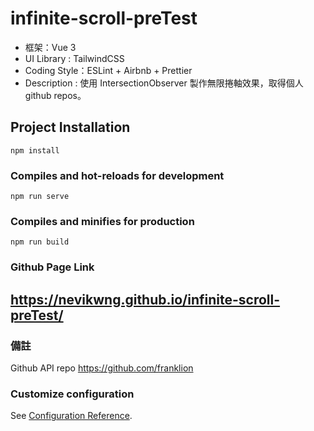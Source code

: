 # infinite-scroll-preTest

- 框架：Vue 3
- UI Library : TailwindCSS
- Coding Style：ESLint + Airbnb + Prettier
- Description : 使用 IntersectionObserver 製作無限捲軸效果，取得個人 github repos。


## Project Installation

```
npm install
```

### Compiles and hot-reloads for development

```
npm run serve
```

### Compiles and minifies for production

```
npm run build
```

### Github Page Link

## https://nevikwng.github.io/infinite-scroll-preTest/

### 備註
Github API repo https://github.com/franklion

### Customize configuration

See [Configuration Reference](https://cli.vuejs.org/config/).

